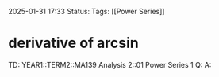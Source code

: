 2025-01-31 17:33
Status: 
Tags: [[Power Series]]
# derivative of arcsin

TD: YEAR1::TERM2::MA139 Analysis 2::01 Power Series 1
Q: 
A: 